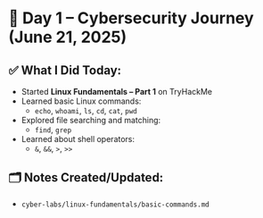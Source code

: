 # 📅 Day 1 – Cybersecurity Journey (June 21, 2025)

## ✅ What I Did Today:
- Started **Linux Fundamentals – Part 1** on TryHackMe
- Learned basic Linux commands:
  - `echo`, `whoami`, `ls`, `cd`, `cat`, `pwd`
- Explored file searching and matching:
  - `find`, `grep` 
- Learned about shell operators:
  - `&`, `&&`, `>`, `>>`

## 🗂️ Notes Created/Updated:
- `cyber-labs/linux-fundamentals/basic-commands.md`

